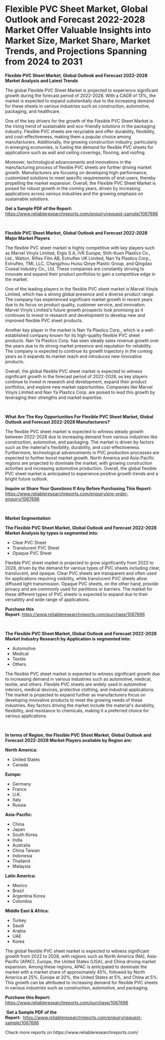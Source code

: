 <p><h1>Flexible PVC Sheet Market, Global Outlook and Forecast 2022-2028 Market Offer Valuable Insights into Market Size, Market Share, Market Trends, and Projections Spanning from 2024 to 2031</h1></p><p><strong>Flexible PVC Sheet Market, Global Outlook and Forecast 2022-2028 Market Analysis and Latest Trends</strong></p>
<p><p>The global Flexible PVC Sheet Market is projected to experience significant growth during the forecast period of 2022-2028. With a CAGR of 13%, the market is expected to expand substantially due to the increasing demand for these sheets in various industries such as construction, automotive, packaging, and healthcare. </p><p>One of the key drivers for the growth of the Flexible PVC Sheet Market is the rising trend of sustainable and eco-friendly solutions in the packaging industry. Flexible PVC sheets are recyclable and offer durability, flexibility, and cost-effectiveness, making them a popular choice among manufacturers. Additionally, the growing construction industry, particularly in emerging economies, is fueling the demand for flexible PVC sheets for applications such as wall and ceiling coverings, flooring, and roofing.</p><p>Moreover, technological advancements and innovations in the manufacturing process of flexible PVC sheets are further driving market growth. Manufacturers are focusing on developing high-performance, customized solutions to meet specific requirements of end-users, thereby propelling the market expansion. Overall, the Flexible PVC Sheet Market is poised for robust growth in the coming years, driven by increasing applications across various industries and the growing emphasis on sustainable solutions.</p></p>
<p><strong>Get a Sample PDF of the Report:&nbsp;</strong> <a href="https://www.reliableresearchreports.com/enquiry/request-sample/1067696">https://www.reliableresearchreports.com/enquiry/request-sample/1067696</a></p>
<p>&nbsp;</p>
<p><strong>Flexible PVC Sheet Market, Global Outlook and Forecast 2022-2028 Major Market Players</strong></p>
<p><p>The flexible PVC sheet market is highly competitive with key players such as Marvel Vinyls Limited, Ergis S.A, IVK Europe, Shih-Kuen Plastics Co., Ltd., Walton, Riflex Film AB, Extruflex UK Limited, Nan Ya Plastics Corp., Extruflex, TMI, LLC, Changzhou Huisu Qinye Plastic Group, and Qingdao Coseal Industry Co., Ltd. These companies are constantly striving to innovate and expand their product portfolios to gain a competitive edge in the market.</p><p>One of the leading players in the flexible PVC sheet market is Marvel Vinyls Limited, which has a strong global presence and a diverse product range. The company has experienced significant market growth in recent years due to its focus on product quality, customer service, and innovation. Marvel Vinyls Limited's future growth prospects look promising as it continues to invest in research and development to develop new and improved flexible PVC sheet products.</p><p>Another key player in the market is Nan Ya Plastics Corp., which is a well-established company known for its high-quality flexible PVC sheet products. Nan Ya Plastics Corp. has seen steady sales revenue growth over the years due to its strong market presence and reputation for reliability. The company is expected to continue its growth trajectory in the coming years as it expands its market reach and introduces new innovative products.</p><p>Overall, the global flexible PVC sheet market is expected to witness significant growth in the forecast period of 2022-2028, as key players continue to invest in research and development, expand their product portfolios, and explore new market opportunities. Companies like Marvel Vinyls Limited and Nan Ya Plastics Corp. are poised to lead this growth by leveraging their strengths and market expertise.</p></p>
<p>&nbsp;</p>
<p><strong>What Are The Key Opportunities For Flexible PVC Sheet Market, Global Outlook and Forecast 2022-2028 Manufacturers?</strong></p>
<p><p>The flexible PVC sheet market is expected to witness steady growth between 2022-2028 due to increasing demand from various industries like construction, automotive, and packaging. The market is driven by factors such as the material's flexibility, durability, and cost-effectiveness. Furthermore, technological advancements in PVC production processes are expected to further boost market growth. North America and Asia-Pacific regions are projected to dominate the market, with growing construction activities and increasing automotive production. Overall, the global flexible PVC sheet market is anticipated to experience positive growth trends and a bright future outlook.</p></p>
<p><strong>Inquire or Share Your Questions If Any Before Purchasing This Report:</strong> <a href="https://www.reliableresearchreports.com/enquiry/pre-order-enquiry/1067696">https://www.reliableresearchreports.com/enquiry/pre-order-enquiry/1067696</a></p>
<p>&nbsp;</p>
<p><strong>Market Segmentation</strong></p>
<p><strong>The Flexible PVC Sheet Market, Global Outlook and Forecast 2022-2028 Market Analysis by types is segmented into:</strong></p>
<p><ul><li>Clear PVC Sheet</li><li>Translucent PVC Sheet</li><li>Opaque PVC Sheet</li></ul></p>
<p><p>Flexible PVC sheet market is projected to grow significantly from 2022 to 2028, driven by the demand for various types of PVC sheets including clear, translucent, and opaque. Clear PVC sheets are transparent and often used for applications requiring visibility, while translucent PVC sheets allow diffused light transmission. Opaque PVC sheets, on the other hand, provide privacy and are commonly used for partitions or barriers. The market for these different types of PVC sheets is expected to expand due to their versatility and wide range of applications.</p></p>
<p><strong>Purchase this Report:&nbsp;</strong><a href="https://www.reliableresearchreports.com/purchase/1067696">https://www.reliableresearchreports.com/purchase/1067696</a></p>
<p>&nbsp;</p>
<p><strong>The Flexible PVC Sheet Market, Global Outlook and Forecast 2022-2028 Market Industry Research by Application is segmented into:</strong></p>
<p><ul><li>Automotive</li><li>Medical</li><li>Textile</li><li>Others</li></ul></p>
<p><p>The flexible PVC sheet market is expected to witness significant growth due to increasing demand in various industries such as automotive, medical, textile, and others. Flexible PVC sheets are widely used in automotive interiors, medical devices, protective clothing, and industrial applications. The market is projected to expand further as manufacturers focus on developing innovative products to meet the growing needs of these industries. Key factors driving the market include the material's durability, flexibility, and resistance to chemicals, making it a preferred choice for various applications.</p></p>
<p>&nbsp;</p>
<p><strong>In terms of Region, the Flexible PVC Sheet Market, Global Outlook and Forecast 2022-2028 Market Players available by Region are:</strong></p>
<p>
    <p> <strong> North America: </strong>
        <ul>
            <li>United States</li>
            <li>Canada</li>
        </ul>
        </p> 
    <p> <strong> Europe: </strong>
        <ul>
            <li>Germany</li>
            <li>France</li>
            <li>U.K.</li>
            <li>Italy</li>
            <li>Russia</li>
        </ul>
        </p> 
    <p> <strong> Asia-Pacific: </strong>
        <ul>
            <li>China</li>
            <li>Japan</li>
            <li>South Korea</li>
            <li>India</li>
            <li>Australia</li>
            <li>China Taiwan</li>
            <li>Indonesia</li>
            <li>Thailand</li>
            <li>Malaysia</li>
        </ul>
        </p> 
    <p> <strong> Latin America: </strong>
        <ul>
            <li>Mexico</li>
            <li>Brazil</li>
            <li>Argentina Korea</li>
            <li>Colombia</li>
        </ul>
        </p> 
    <p> <strong> Middle East & Africa: </strong>
        <ul>
            <li>Turkey</li>
            <li>Saudi</li>
            <li>Arabia</li>
            <li>UAE</li>
            <li>Korea</li>
        </ul>
    </p>
    </p>
<p><p>The global flexible PVC sheet market is expected to witness significant growth from 2022 to 2028, with regions such as North America (NA), Asia-Pacific (APAC), Europe, the United States (USA), and China driving market expansion. Among these regions, APAC is anticipated to dominate the market with a market share of approximately 45%, followed by North America at 25%, Europe at 20%, the United States at 5%, and China at 5%. This growth can be attributed to increasing demand for flexible PVC sheets in various industries such as construction, automotive, and packaging.</p></p>
<p><strong>Purchase this Report: </strong><a href="https://www.reliableresearchreports.com/purchase/1067696">https://www.reliableresearchreports.com/purchase/1067696</a></p>
<p>&nbsp;<strong>Get a Sample PDF of the Report:&nbsp;&nbsp;</strong><a href="https://www.reliableresearchreports.com/enquiry/request-sample/1067696">https://www.reliableresearchreports.com/enquiry/request-sample/1067696</a></p>
<p><strong></strong></p>
<p>Check more reports on https://www.reliableresearchreports.com/</p>